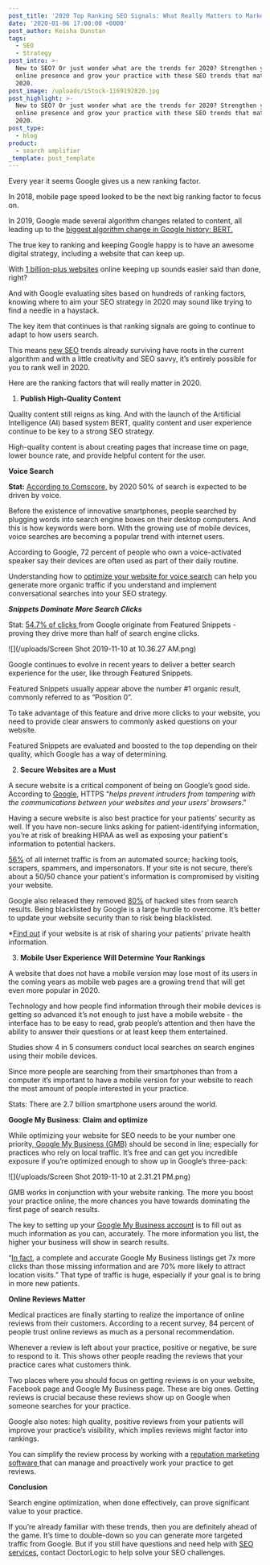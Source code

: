 ```yaml
---
post_title: '2020 Top Ranking SEO Signals: What Really Matters to Market your Practice'
date: '2020-01-06 17:00:00 +0000'
post_author: Keisha Dunstan
tags:
  - SEO
  - Strategy
post_intro: >-
  New to SEO? Or just wonder what are the trends for 2020? Strengthen your
  online presence and grow your practice with these SEO trends that matter in
  2020.
post_image: /uploads/iStock-1169192820.jpg
post_highlight: >-
  New to SEO? Or just wonder what are the trends for 2020? Strengthen your
  online presence and grow your practice with these SEO trends that matter in
  2020.
post_type:
  - blog
product:
  - search amplifier
_template: post_template
---
```


Every year it seems Google gives us a new ranking factor.

In 2018, mobile page speed looked to be the next big ranking factor to focus on.

In 2019, Google made several algorithm changes related to content, all leading up to the [biggest algorithm change in Google history: BERT.](https://doctorlogic.com/blog/2019-11-05what-is-bert-latest-google-update)

The true key to ranking and keeping Google happy is to have an awesome digital strategy, including a website that can keep up.

With [1 billion-plus websites](https://www.internetlivestats.com/total-number-of-websites/) online keeping up sounds easier said than done, right?

And with Google evaluating sites based on hundreds of ranking factors, knowing where to aim your SEO strategy in 2020 may sound like trying to find a needle in a haystack.

The key item that continues is that ranking signals are going to continue to adapt to how users search.

This means [new SEO](https://www.internetlivestats.com/total-number-of-websites/) trends already surviving have roots in the current algorithm and with a little creativity and SEO savvy, it’s entirely possible for you to rank well in 2020.

Here are the ranking factors that will really matter in 2020.

1. **Publish High-Quality Content**

Quality content still reigns as king. And with the launch of the Artificial Intelligence (AI) based system BERT, quality content and user experience continue to be key to a strong SEO strategy.

High-quality content is about creating pages that increase time on page, lower bounce rate, and provide helpful content for the user.

**Voice Search**

**Stat:** [According to Comscore,](https://www.campaignlive.co.uk/article/just-say-it-future-search-voice-personal-digital-assistants/1392459) by 2020 50% of search is expected to be driven by voice.

Before the existence of innovative smartphones, people searched by plugging words into search engine boxes on their desktop computers. And this is how keywords were born. With the growing use of mobile devices, voice searches are becoming a popular trend with internet users.

According to Google, 72 percent of people who own a voice-activated speaker say their devices are often used as part of their daily routine.

Understanding how to [optimize your website for voice search](https://doctorlogic.com/blog/why-you-need-voice-search.html) can help you generate more organic traffic if you understand and implement conversational searches into your SEO strategy.

**_Snippets Dominate More Search Clicks_**

Stat: [54.7% of clicks ](https://www.searchenginepeople.com/blog/googles-featured-snippets-roundup-recent-stats-studies.html)from Google originate from Featured Snippets - proving they drive more than half of search engine clicks.

![](/uploads/Screen Shot 2019-11-10 at 10.36.27 AM.png)

Google continues to evolve in recent years to deliver a better search experience for the user, like through Featured Snippets.

Featured Snippets usually appear above the number #1 organic result, commonly referred to as “Position 0”.

To take advantage of this feature and drive more clicks to your website, you need to provide clear answers to commonly asked questions on your website.

Featured Snippets are evaluated and boosted to the top depending on their quality, which Google has a way of determining.

2. **Secure Websites are a Must**

A secure website is a critical component of being on Google’s good side. According to [Google](https://developers.google.com/web/fundamentals/security/encrypt-in-transit/why-https), HTTPS “_helps prevent intruders from tampering with the communications between your websites and your users’ browsers_.”

Having a secure website is also best practice for your patients’ security as well. If you have non-secure links asking for patient-identifying information, you’re at risk of breaking HIPAA as well as exposing your patient's information to potential hackers.

[56%](https://www.webarxsecurity.com/5-reasons-website-security-important-2018/) of all internet traffic is from an automated source; hacking tools, scrapers, spammers, and impersonators. If your site is not secure, there’s about a 50/50 chance your patient's information is compromised by visiting your website.

Google also released they removed [80%](https://www.webarxsecurity.com/5-reasons-website-security-important-2018/) of hacked sites from search results. Being blacklisted by Google is a large hurdle to overcome. It’s better to update your website security than to risk being blacklisted.

\*[Find out](https://growth.doctorlogic.com/get-a-demo) if your website is at risk of sharing your patients’ private health information.

3. **Mobile User Experience Will Determine Your Rankings**

A website that does not have a mobile version may lose most of its users in the coming years as mobile web pages are a growing trend that will get even more popular in 2020.

Technology and how people find information through their mobile devices is getting so advanced it’s not enough to just have a mobile website - the interface has to be easy to read, grab people’s attention and then have the ability to answer their questions or at least keep them entertained.

Studies show 4 in 5 consumers conduct local searches on search engines using their mobile devices.

Since more people are searching from their smartphones than from a computer it’s important to have a mobile version for your website to reach the most amount of people interested in your practice.

Stats: There are 2.7 billion smartphone users around the world.

**Google My Business**: **Claim and optimize**

While optimizing your website for SEO needs to be your number one priority,[ Google My Business (GMB)](https://www.google.com/business/) should be second in line; especially for practices who rely on local traffic. It’s free and can get you incredible exposure if you’re optimized enough to show up in Google’s three-pack:

![](/uploads/Screen Shot 2019-11-10 at 2.31.21 PM.png)

GMB works in conjunction with your website ranking. The more you boost your practice online, the more chances you have towards dominating the first page of search results.

The key to setting up your [Google My Business account](https://doctorlogic.com/blog/2019-10-01do-and-dont-google-business.html) is to fill out as much information as you can, accurately. The more information you list, the higher your business will show in search results.

“[In fact](https://thrivehive.com/how-to-rank-your-business-higher-on-google/), a complete and accurate Google My Business listings get 7x more clicks than those missing information and are 70% more likely to attract location visits.” That type of traffic is huge, especially if your goal is to bring in more new patients.

**Online Reviews Matter**

Medical practices are finally starting to realize the importance of online reviews from their customers. According to a recent survey, 84 percent of people trust online reviews as much as a personal recommendation.

Whenever a review is left about your practice, positive or negative, be sure to respond to it. This shows other people reading the reviews that your practice cares what customers think.

Two places where you should focus on getting reviews is on your website, Facebook page and Google My Business page. These are big ones. Getting reviews is crucial because these reviews show up on Google when someone searches for your practice.

Google also notes: high quality, positive reviews from your patients will improve your practice’s visibility, which implies reviews might factor into rankings.

You can simplify the review process by working with a [reputation marketing software ](https://doctorlogic.com/social-reputation)that can manage and proactively work your practice to get reviews.

**Conclusion**

Search engine optimization, when done effectively, can prove significant value to your practice.

If you’re already familiar with these trends, then you are definitely ahead of the game. It’s time to double-down so you can generate more targeted traffic from Google. But if you still have questions and need help with [SEO services](https://doctorlogic.com/search-amplifier), contact DoctorLogic to help solve your SEO challenges.
